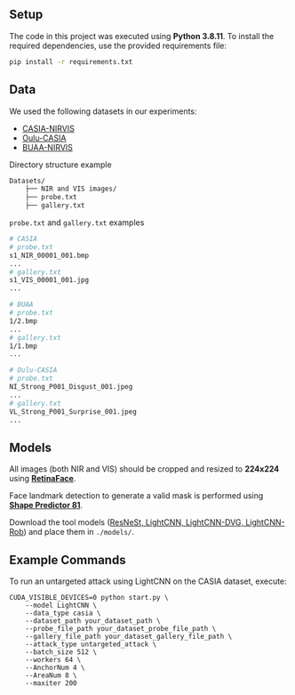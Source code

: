 ## Setup

The code in this project was executed using **Python 3.8.11**. To install the required dependencies, use the provided requirements file:

```bash
pip install -r requirements.txt
```

## Data

We used the following datasets in our experiments:

- [CASIA-NIRVIS](https://pythonhosted.org/bob.db.cbsr_nir_vis_2/)
- [Oulu-CASIA](https://www.v7labs.com/open-datasets/oulu-casia)
- [BUAA-NIRVIS](https://paperswithcode.com/sota/face-verification-on-buaa-visnir?p=wasserstein-cnn-learning-invariant-features)

Directory structure example

```bash
Datasets/
    ├── NIR and VIS images/
    ├── probe.txt
    ├── gallery.txt
```

`probe.txt` and `gallery.txt` examples

```bash
# CASIA
# probe.txt
s1_NIR_00001_001.bmp
...
# gallery.txt
s1_VIS_00001_001.jpg
...

# BUAA
# probe.txt
1/2.bmp
...
# gallery.txt
1/1.bmp
...

# Oulu-CASIA
# probe.txt
NI_Strong_P001_Disgust_001.jpeg
...
# gallery.txt
VL_Strong_P001_Surprise_001.jpeg
...
```

## Models

All images (both NIR and VIS) should be cropped and resized to **224x224** using **[RetinaFace](https://github.com/serengil/retinaface)**.

Face landmark detection to generate a valid mask is performed using **[Shape Predictor 81](https://github.com/codeniko/shape_predictor_81_face_landmarks)**.

Download the tool models ([ResNeSt, LightCNN, LightCNN-DVG, LightCNN-Rob](https://drive.google.com/file/d/1RWisrZlrrNVRHiElxcr7cH6SU1eyDeiK/view?usp=sharing)) and place them in ``./models/``.

## Example Commands

To run an untargeted attack using LightCNN on the CASIA dataset, execute:

```
CUDA_VISIBLE_DEVICES=0 python start.py \
    --model LightCNN \
    --data_type casia \
    --dataset_path your_dataset_path \
    --probe_file_path your_dataset_probe_file_path \
    --gallery_file_path your_dataset_gallery_file_path \
    --attack_type untargeted_attack \
    --batch_size 512 \
    --workers 64 \
    --AnchorNum 4 \
    --AreaNum 8 \
    --maxiter 200
```
